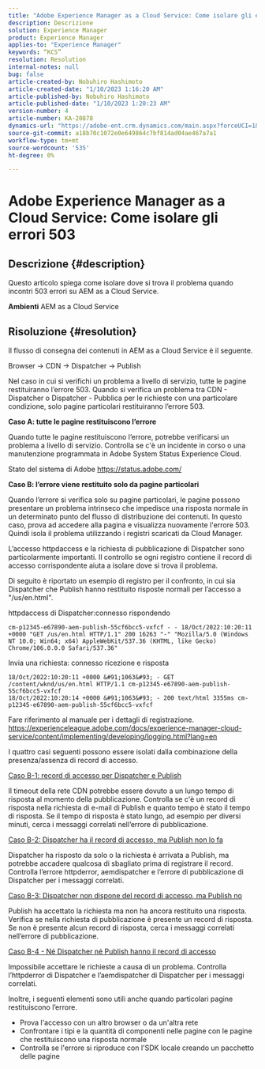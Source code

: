 ```yaml
---
title: "Adobe Experience Manager as a Cloud Service: Come isolare gli errori 503"
description: Descrizione
solution: Experience Manager
product: Experience Manager
applies-to: "Experience Manager"
keywords: “KCS”
resolution: Resolution
internal-notes: null
bug: false
article-created-by: Nobuhiro Hashimoto
article-created-date: "1/10/2023 1:16:20 AM"
article-published-by: Nobuhiro Hashimoto
article-published-date: "1/10/2023 1:20:23 AM"
version-number: 4
article-number: KA-20878
dynamics-url: "https://adobe-ent.crm.dynamics.com/main.aspx?forceUCI=1&pagetype=entityrecord&etn=knowledgearticle&id=2bf4d65d-8490-ed11-aad1-6045bd0061cb"
source-git-commit: a18b70c1072e0e649864c7bf814ad04ae467a7a1
workflow-type: tm+mt
source-wordcount: '535'
ht-degree: 0%

---
```


# Adobe Experience Manager as a Cloud Service: Come isolare gli errori 503

## Descrizione {#description}


Questo articolo spiega come isolare dove si trova il problema quando incontri 503 errori su AEM as a Cloud Service.

<b>Ambienti</b>
AEM as a Cloud Service


## Risoluzione {#resolution}


Il flusso di consegna dei contenuti in AEM as a Cloud Service è il seguente.

Browser -> CDN -> Dispatcher -> Publish

Nel caso in cui si verifichi un problema a livello di servizio, tutte le pagine restituiranno l’errore 503. Quando si verifica un problema tra CDN - Dispatcher o Dispatcher - Pubblica per le richieste con una particolare condizione, solo pagine particolari restituiranno l’errore 503.



<b>Caso A: tutte le pagine restituiscono l’errore</b>

Quando tutte le pagine restituiscono l’errore, potrebbe verificarsi un problema a livello di servizio. Controlla se c&#39;è un incidente in corso o una manutenzione programmata in Adobe System Status Experience Cloud.

Stato del sistema di Adobe https://status.adobe.com/



<b>Caso B: l’errore viene restituito solo da pagine particolari</b>

Quando l’errore si verifica solo su pagine particolari, le pagine possono presentare un problema intrinseco che impedisce una risposta normale in un determinato punto del flusso di distribuzione dei contenuti. In questo caso, prova ad accedere alla pagina e visualizza nuovamente l&#39;errore 503. Quindi isola il problema utilizzando i registri scaricati da Cloud Manager.

L’accesso httpdaccess e la richiesta di pubblicazione di Dispatcher sono particolarmente importanti. Il controllo se ogni registro contiene il record di accesso corrispondente aiuta a isolare dove si trova il problema.

Di seguito è riportato un esempio di registro per il confronto, in cui sia Dispatcher che Publish hanno restituito risposte normali per l’accesso a &quot;/us/en.html&quot;.

httpdaccess di Dispatcher:connesso rispondendo


```
cm-p12345-e67890-aem-publish-55cf6bcc5-vxfcf - - 18/Oct/2022:10:20:11 +0000 "GET /us/en.html HTTP/1.1" 200 16263 "-" "Mozilla/5.0 (Windows NT 10.0; Win64; x64) AppleWebKit/537.36 (KHTML, like Gecko) Chrome/106.0.0.0 Safari/537.36"
```




Invia una richiesta: connesso ricezione e risposta


```
18/Oct/2022:10:20:11 +0000 &#91;1063&#93; - GET /content/wknd/us/en.html HTTP/1.1 cm-p12345-e67890-aem-publish-55cf6bcc5-vxfcf
18/Oct/2022:10:20:14 +0000 &#91;1063&#93; - 200 text/html 3355ms cm-p12345-e67890-aem-publish-55cf6bcc5-vxfcf
```




Fare riferimento al manuale per i dettagli di registrazione.
https://experienceleague.adobe.com/docs/experience-manager-cloud-service/content/implementing/developing/logging.html?lang=en



I quattro casi seguenti possono essere isolati dalla combinazione della presenza/assenza di record di accesso.

<u>Caso B-1: record di accesso per Dispatcher e Publish</u>

Il timeout della rete CDN potrebbe essere dovuto a un lungo tempo di risposta al momento della pubblicazione. Controlla se c&#39;è un record di risposta nella richiesta di e-mail di Publish e quanto tempo è stato il tempo di risposta. Se il tempo di risposta è stato lungo, ad esempio per diversi minuti, cerca i messaggi correlati nell’errore di pubblicazione.

<u>Caso B-2: Dispatcher ha il record di accesso, ma Publish non lo fa</u>

Dispatcher ha risposto da solo o la richiesta è arrivata a Publish, ma potrebbe accadere qualcosa di sbagliato prima di registrare il record. Controlla l’errore httpderror, aemdispatcher e l’errore di pubblicazione di Dispatcher per i messaggi correlati.

<u>Caso B-3: Dispatcher non dispone del record di accesso, ma Publish no</u>

Publish ha accettato la richiesta ma non ha ancora restituito una risposta. Verifica se nella richiesta di pubblicazione è presente un record di risposta. Se non è presente alcun record di risposta, cerca i messaggi correlati nell’errore di pubblicazione.

<u>Caso B-4 - Né Dispatcher né Publish hanno il record di accesso</u>

Impossibile accettare le richieste a causa di un problema. Controlla l’httpderror di Dispatcher e l’aemdispatcher di Dispatcher per i messaggi correlati.



Inoltre, i seguenti elementi sono utili anche quando particolari pagine restituiscono l’errore.

- Prova l&#39;accesso con un altro browser o da un&#39;altra rete
- Confrontare i tipi e la quantità di componenti nelle pagine con le pagine che restituiscono una risposta normale
- Controlla se l&#39;errore si riproduce con l&#39;SDK locale creando un pacchetto delle pagine



